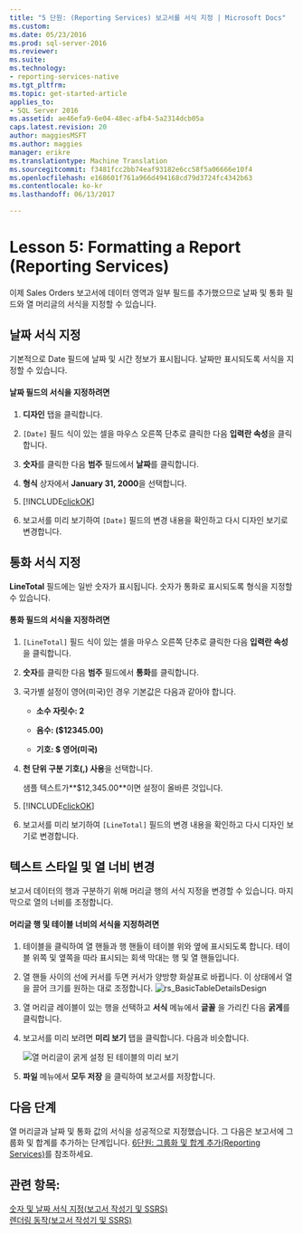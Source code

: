 ```yaml
---
title: "5 단원: (Reporting Services) 보고서를 서식 지정 | Microsoft Docs"
ms.custom: 
ms.date: 05/23/2016
ms.prod: sql-server-2016
ms.reviewer: 
ms.suite: 
ms.technology:
- reporting-services-native
ms.tgt_pltfrm: 
ms.topic: get-started-article
applies_to:
- SQL Server 2016
ms.assetid: ae46efa9-6e04-48ec-afb4-5a2314dcb05a
caps.latest.revision: 20
author: maggiesMSFT
ms.author: maggies
manager: erikre
ms.translationtype: Machine Translation
ms.sourcegitcommit: f3481fcc2bb74eaf93182e6cc58f5a06666e10f4
ms.openlocfilehash: e168601f761a966d494168cd79d3724fc4342b63
ms.contentlocale: ko-kr
ms.lasthandoff: 06/13/2017

---
```

# <a name="lesson-5-formatting-a-report-reporting-services"></a>Lesson 5: Formatting a Report (Reporting Services)
이제 Sales Orders 보고서에 데이터 영역과 일부 필드를 추가했으므로 날짜 및 통화 필드와 열 머리글의 서식을 지정할 수 있습니다.  
  
## <a name="bkmk_format_date"></a>날짜 서식 지정  
기본적으로 Date 필드에 날짜 및 시간 정보가 표시됩니다. 날짜만 표시되도록 서식을 지정할 수 있습니다.  
  
#### <a name="to-format-a-date-field"></a>날짜 필드의 서식을 지정하려면  
  
1.  **디자인** 탭을 클릭합니다.  
  
2.  `[Date]` 필드 식이 있는 셀을 마우스 오른쪽 단추로 클릭한 다음 **입력란 속성**을 클릭합니다.  
  
3.  **숫자**를 클릭한 다음 **범주** 필드에서 **날짜**를 클릭합니다.  
  
4.  **형식** 상자에서 **January 31, 2000**을 선택합니다.  
  
5.  [!INCLUDE[clickOK](../includes/clickok-md.md)]  
  
6.  보고서를 미리 보기하여 `[Date]` 필드의 변경 내용을 확인하고 다시 디자인 보기로 변경합니다.  
  
## <a name="bkmk_format_currency"></a>통화 서식 지정  
**LineTotal** 필드에는 일반 숫자가 표시됩니다. 숫자가 통화로 표시되도록 형식을 지정할 수 있습니다.  
  
#### <a name="to-format-a-currency-field"></a>통화 필드의 서식을 지정하려면  
  
1.  `[LineTotal]` 필드 식이 있는 셀을 마우스 오른쪽 단추로 클릭한 다음 **입력란 속성**을 클릭합니다.  
  
2.  **숫자**를 클릭한 다음 **범주** 필드에서 **통화**를 클릭합니다.  
  
3.  국가별 설정이 영어(미국)인 경우 기본값은 다음과 같아야 합니다.  
  
    -   **소수 자릿수: 2**  
  
    -   **음수: ($12345.00)**  
  
    -   **기호: $ 영어(미국)**  
  
4.  **천 단위 구분 기호(,) 사용**을 선택합니다.  
  
    샘플 텍스트가**$12,345.00**이면 설정이 올바른 것입니다.  
  
5.  [!INCLUDE[clickOK](../includes/clickok-md.md)]  
  
6.  보고서를 미리 보기하여 `[LineTotal]` 필드의 변경 내용을 확인하고 다시 디자인 보기로 변경합니다.  
  
## <a name="bkmk_change_textstyle"></a>텍스트 스타일 및 열 너비 변경  
보고서 데이터의 행과 구분하기 위해 머리글 행의 서식 지정을 변경할 수 있습니다. 마지막으로 열의 너비를 조정합니다.  
  
#### <a name="to-format-header-rows-and-table-columns"></a>머리글 행 및 테이블 너비의 서식을 지정하려면  
  
1.  테이블을 클릭하여 열 핸들과 행 핸들이 테이블 위와 옆에 표시되도록 합니다. 테이블 위쪽 및 옆쪽을 따라 표시되는 회색 막대는 행 및 열 핸들입니다.  
       
  
2.  열 핸들 사이의 선에 커서를 두면 커서가 양방향 화살표로 바뀝니다. 이 상태에서 열을 끌어 크기를 원하는 대로 조정합니다.
 ![rs_BasicTableDetailsDesign](../reporting-services/media/rs-basictabledetailsdesign.png)   
  
3.  열 머리글 레이블이 있는 행을 선택하고 **서식** 메뉴에서 **글꼴** 을 가리킨 다음 **굵게**를 클릭합니다.  
  
4.  보고서를 미리 보려면 **미리 보기** 탭을 클릭합니다. 다음과 비슷합니다.  
  
    ![열 머리글이 굵게 설정 된 테이블의 미리 보기](../reporting-services/media/rs-basictabledetailsformattedpreview.png "열 머리글이 굵게 설정 된 테이블의 미리 보기")  
  
5.  **파일** 메뉴에서 **모두 저장** 을 클릭하여 보고서를 저장합니다.  
  
## <a name="next-steps"></a>다음 단계  
열 머리글과 날짜 및 통화 값의 서식을 성공적으로 지정했습니다. 그 다음은 보고서에 그룹화 및 합계를 추가하는 단계입니다. [6단원: 그룹화 및 합계 추가&#40;Reporting Services&#41;](../reporting-services/lesson-6-adding-grouping-and-totals-reporting-services.md)를 참조하세요.  
  
## <a name="see-also"></a>관련 항목:  
[숫자 및 날짜 서식 지정&#40;보고서 작성기 및 SSRS&#41;](../reporting-services/report-design/formatting-numbers-and-dates-report-builder-and-ssrs.md)  
[렌더링 동작&#40;보고서 작성기 및 SSRS&#41;](../reporting-services/report-design/rendering-behaviors-report-builder-and-ssrs.md)  
  
  
  


